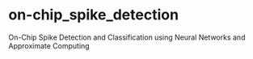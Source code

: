 # on-chip_spike_detection
On-Chip Spike Detection and Classification using Neural Networks and Approximate Computing
